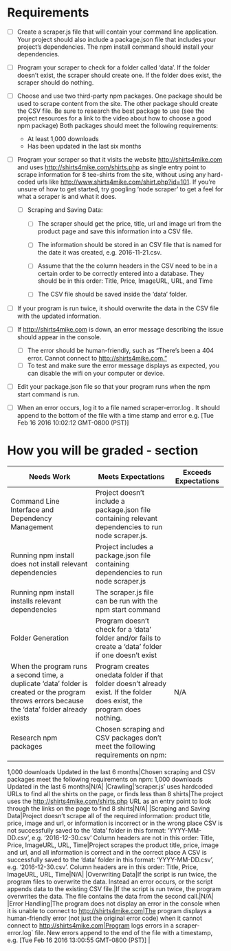 # Requirements

  - [ ] Create a scraper.js file that will contain your command line application. Your project should also include a package.json file that includes your project’s dependencies. The npm install command should install your dependencies.

  - [ ] Program your scraper to check for a folder called ‘data’. If the folder doesn’t exist, the scraper should create one. If the folder does exist, the scraper should do nothing.

  - [ ] Choose and use two third-party npm packages. One package should be used to scrape content from the site. The other package should create the CSV file. Be sure to research the best package to use (see the project resources for a link to the video about how to choose a good npm package) Both packages should meet the following requirements:
    - At least 1,000 downloads
    - Has been updated in the last six months

  - [ ] Program your scraper so that it visits the website http://shirts4mike.com and uses http://shirts4mike.com/shirts.php as single entry point to scrape information for 8 tee-shirts from the site, without using any hard-coded urls like http://www.shirts4mike.com/shirt.php?id=101. If you’re unsure of how to get started, try googling ‘node scraper’ to get a feel for what a scraper is and what it does.

    - [ ] Scraping and Saving Data:
      - [ ] The scraper should get the price, title, url and image url from the product page and save this information into a CSV file.
      - [ ] The information should be stored in an CSV file that is named for the date it was created, e.g. 2016-11-21.csv.
      - [ ] Assume that the the column headers in the CSV need to be in a certain order to be correctly entered into a database. They should be in this order: Title, Price, ImageURL, URL, and Time
      - [ ] The CSV file should be saved inside the ‘data’ folder.


  - [ ] If your program is run twice, it should overwrite the data in the CSV file with the updated information.
  - [ ] If http://shirts4mike.com is down, an error message describing the issue should appear in the console.

    - [ ] The error should be human-friendly, such as “There’s been a 404 error. Cannot connect to http://shirts4mike.com.”
    - [ ] To test and make sure the error message displays as expected, you can disable the wifi on your computer or device.

  - [ ] Edit your package.json file so that your program runs when the npm start command is run.
  
  - [ ] When an error occurs, log it to a file named scraper-error.log . It should append to the bottom of the file with a time stamp and error e.g. [Tue Feb 16 2016 10:02:12 GMT-0800 (PST)] <error message> 


# How you will be graded - section

  | Needs Work| Meets Expectations| Exceeds Expectations|
|--- |--- |--- |
|Command Line Interface and Dependency Management|Project doesn’t include a   package.json file containing  relevant dependencies to run node scraper.js. 
Running npm install does not install relevant dependencies|Project includes a package.json file containing dependencies to run node scraper.js
Running npm install installs relevant dependencies|The scraper.js file can be run with the npm start command|
|Folder Generation|Program doesn’t check for a ‘data’ folder and/or fails to create a ‘data’ folder if one doesn’t exist
When the program runs a second time, a duplicate ‘data’ folder is created or the program throws errors because the ‘data’ folder already exists|Program creates  onedata folder if that folder doesn’t already exist. If the folder does exist, the program does nothing.|N/A|
|Research npm packages|Chosen scraping and CSV packages don’t meet the following requirements on npm: 
1,000 downloads
Updated in the last 6 months|Chosen scraping and CSV packages meet the following requirements on npm: 
1,000 downloads
Updated in the last 6 months|N/A|
|Crawling|‘scraper.js’ uses hardcoded URLs to find all the shirts on the page, or finds less than 8 shirts|The project uses the  http://shirts4mike.com/shirts.php URL as an entry point to look through the links on the page to find 8 shirts|N/A|
|Scraping and Saving Data|Project doesn’t scrape all of the required information: product title, price, image and url, or information is incorrect or in the wrong place
CSV is not successfully saved to the ‘data’ folder in this format: ‘YYYY-MM-DD.csv’, e.g. ‘2016-12-30.csv’
Column headers are not in this order: Title, Price, ImageURL, URL, Time|Project scrapes the product title, price, image and url, and all information is correct and in the correct place
A CSV is successfully saved to the ‘data’ folder in this format: ‘YYYY-MM-DD.csv’, e.g. ‘2016-12-30.csv’.
Column headers are in this order: Title, Price, ImageURL, URL, Time|N/A|
|Overwriting Data|If the script is run twice, the program files to overwrite the data. Instead an error occurs, or the script appends data to the existing CSV file.|If the script is run twice, the program overwrites the data. The file contains the data from the second call.|N/A|
|Error Handling|The program does not display an error  in the console when it is unable to connect to http://shirts4mike.com|The program displays a human-friendly error (not just the original error code) when it cannot connect to http://shirts4mike.com|Program logs errors in a scraper-error.log` file. 
New errors append  to the end of the file with a timestamp, e.g. [Tue Feb 16 2016 13:00:55 GMT-0800 (PST)] <error message>|

